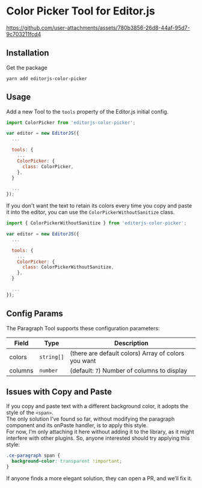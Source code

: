 # Color Picker Tool for Editor.js

https://github.com/user-attachments/assets/780b3856-26d8-44af-95d7-9c703211fcd4

## Installation

Get the package

```shell
yarn add editorjs-color-picker
```

## Usage

Add a new Tool to the `tools` property of the Editor.js initial config.

```javascript
import ColorPicker from 'editorjs-color-picker';

var editor = new EditorJS({
  ...

  tools: {
    ...
    ColorPicker: {
      class: ColorPicker,
    },
  }

  ...
});
```

If you don't want the text to retain its colors every time you copy and paste it into the editor, you can use the `ColorPickerWithoutSanitize` class.

```javascript
import { ColorPickerWithoutSanitize } from 'editorjs-color-picker';

var editor = new EditorJS({
  ...

  tools: {
    ...
    ColorPicker: {
      class: ColorPickerWithoutSanitize,
    },
  }

  ...
});
```

## Config Params

The Paragraph Tool supports these configuration parameters:

| Field   | Type       | Description                                         |
| ------- | ---------- | --------------------------------------------------- |
| colors  | `string[]` | (there are default colors) Array of colors you want |
| columns | `number`   | (default: `7`) Number of columns to display         |

## Issues with Copy and Paste

If you copy and paste text with a different background color, it adopts the style of the `<span>`.      
The only solution I’ve found so far, without modifying the paragraph component and its onPaste handler, is to apply this style.      
For now, I’m only attaching it here without adding it to the library, as it might interfere with other plugins. So, anyone interested should try applying this style:     

```css
.ce-paragraph span {
  background-color: transparent !important;
}
```
If anyone finds a more elegant solution, they can open a PR, and we’ll fix it.

